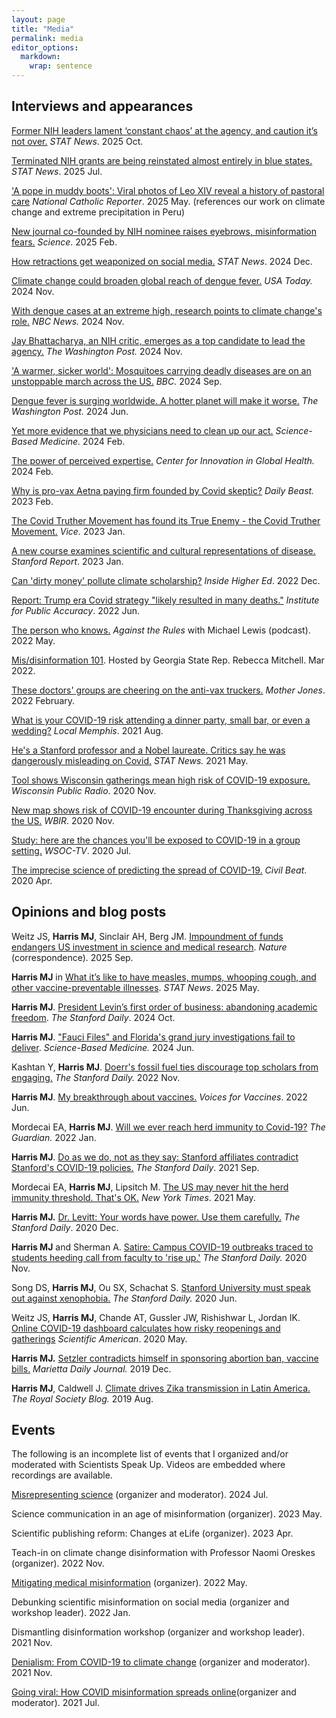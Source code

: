 ```yaml
---
layout: page
title: "Media"
permalink: media
editor_options: 
  markdown: 
    wrap: sentence
---
```


## Interviews and appearances
[Former NIH leaders lament ‘constant chaos’ at the agency, and caution it’s not over.](https://www.statnews.com/2025/10/16/former-nih-leaders-describe-constant-chaos/) *STAT News*. 2025 Oct.

[Terminated NIH grants are being reinstated almost entirely in blue states.](https://www.statnews.com/2025/07/03/nih-cuts-grant-restoration-complicated-by-limits-to-court-order-trump-dei-restrictions/) *STAT News*. 2025 Jul.

['A pope in muddy boots': Viral photos of Leo XIV reveal a history of pastoral care](https://www.ncronline.org/news/pope-muddy-boots-viral-photos-leo-xiv-reveal-history-pastoral-care) *National Catholic Reporter*. 2025 May. (references our work on climate change and extreme precipitation in Peru)

[New journal co-founded by NIH nominee raises eyebrows, misinformation fears.](https://www.science.org/content/article/new-journal-co-founded-nih-nominee-raises-eyebrows-misinformation-fears) *Science*. 2025 Feb.

[How retractions get weaponized on social media.](https://www.statnews.com/2024/12/24/science-journal-retractions-new-study-looks-at-retraction-misinformation-covid/) *STAT News*. 2024 Dec.

[Climate change could broaden global reach of dengue fever.](https://www.usatoday.com/story/news/health/2024/11/17/climate-change-dengue-fever-record-mosquitoes/76222263007/) *USA Today.* 2024 Nov.

[With dengue cases at an extreme high, research points to climate change's role.](https://www.nbcnews.com/health/health-news/dengue-fever-climate-change-rcna179629) *NBC News.* 2024 Nov.

[Jay Bhattacharya, an NIH critic, emerges as a top candidate to lead the agency.](https://www.washingtonpost.com/health/2024/11/16/nih-director-jay-bhattacharya-covid-great-barrington-declaration/) *The Washington Post.* 2024 Nov.

['A warmer, sicker world': Mosquitoes carrying deadly diseases are on an unstoppable march across the US.](https://www.bbc.com/future/article/20240925-why-mosquitoes-are-thriving-in-a-warmer-world) *BBC.* 2024 Sep.

[Dengue fever is surging worldwide. A hotter planet will make it worse.](https://www.washingtonpost.com/health/2024/06/30/dengue-puerto-rico-mosquito-climate-change/)
*The Washington Post.* 2024 Jun.

[Yet more evidence that we physicians need to clean up our act.](https://sciencebasedmedicine.org/yet-more-evidence-that-we-physicians-need-to-clean-up-our-act/)
*Science-Based Medicine.* 2024 Feb.

[The power of perceived expertise.](https://globalhealth.stanford.edu/research/the-power-of-perceived-expertise-in-health-communication.html/)
*Center for Innovation in Global Health.* 2024 Feb.

[Why is pro-vax Aetna paying firm founded by Covid skeptic?](https://www.thedailybeast.com/dr-eli-david-covid-conspiracy-theorist-on-twitter-linked-to-aetna-and-cvs)
*Daily Beast.* 2023 Feb.

[The Covid Truther Movement has found its True Enemy - the Covid Truther Movement.](https://www.vice.com/en/article/g5va5x/robert-w-malone-stew-peters-lawsuit-covid)
*Vice.* 2023 Jan.

[A new course examines scientific and cultural representations of disease.](https://news.stanford.edu/report/2023/01/03/students-examine-scientific-cultural-representations-disease/)
*Stanford Report*.
2023 Jan.

[Can 'dirty money' pollute climate scholarship?](https://www.reuters.com/article/us-health-coronavirus-usa-economy-idUSKBN2BH1DK)
*Inside Higher Ed*.
2022 Dec.

[Report: Trump era Covid strategy "likely resulted in many deaths."](https://accuracy.org/release/report-trump-era-covid-strategy-likely-resulted-in-many-deaths/) *Institute for Public Accuracy*.
2022 Jun.

[The person who knows.](https://www.pushkin.fm/podcasts/against-the-rules/the-person-who-knows)
*Against the Rules* with Michael Lewis (podcast).
2022 May.

[Mis/disinformation 101](https://fb.watch/bx49crK-zi/).
Hosted by Georgia State Rep. Rebecca Mitchell.
Mar 2022.

[These doctors' groups are cheering on the anti-vax truckers.](https://www.motherjones.com/politics/2022/02/ottawa-convoy-protest-promoters-elite-medical-credentials-financial-incentives-astroturf-libertarian/)
*Mother Jones*.
2022 February.

[What is your COVID-19 risk attending a dinner party, small bar, or even a wedding?](https://www.localmemphis.com/article/news/health/coronavirus/what-is-your-covid-19-risk-attending-a-dinner-party-small-bar-or-even-a-wedding/522-6bd9cf89-1667-40b5-b0b5-ecee09271c02)
*Local Memphis*.
2021 Aug.

[He's a Stanford professor and a Nobel laureate. Critics say he was dangerously misleading on Covid.](https://www.statnews.com/2021/05/24/stanford-professor-and-nobel-laureate-critics-say-he-was-dangerously-misleading-on-covid/)
*STAT News.* 2021 May.

[Tool shows Wisconsin gatherings mean high risk of COVID-19 exposure.](https://www.wpr.org/tool-shows-wisconsin-gatherings-mean-high-risk-covid-19-exposure)
*Wisconsin Public Radio*.
2020 Nov.

[New map shows risk of COVID-19 encounter during Thanksgiving across the US.](https://www.wbir.com/article/news/health/coronavirus/new-map-shows-risk-of-covid-19-encounter-during-thanksgiving/51-3059bbf5-f225-4cfc-8cd2-09634784cfa9)
*WBIR*.
2020 Nov.

[Study: here are the chances you'll be exposed to COVID-19 in a group setting.](https://www.wsoctv.com/news/local/group-100-people-meck-co-theres-98-chance-1-person-has-covid-19-study-says/AHH5ACRIZNBARPJX3K7WP4SOBM/)
*WSOC-TV*.
2020 Jul.

[The imprecise science of predicting the spread of COVID-19.](https://www.civilbeat.org/2020/04/the-imprecise-science-of-predicting-the-spread-of-covid-19/)
*Civil Beat*.
2020 Apr.

## Opinions and blog posts
Weitz JS, **Harris MJ**, Sinclair AH, Berg JM. [Impoundment of funds endangers US investment in science and medical research](https://www.nature.com/articles/d41586-025-03003-w). *Nature* (correspondence). 2025 Sep.

**Harris MJ** in [What it’s like to have measles, mumps, whooping cough, and other vaccine-preventable illnesses](https://www.statnews.com/2025/05/10/what-it-is-like-to-have-measles-rubella-polio-pertussis-first-person-patient-stories/). *STAT News*. 2025 May. 

**Harris MJ**. [President Levin’s first order of business: abandoning academic freedom](https://stanforddaily.com/2024/10/03/from-the-community-levin-academic-freedom/). *The Stanford Daily*. 2024 Oct.

**Harris MJ**.
["Fauci Files" and Florida's grand jury investigations fail to deliver](https://sciencebasedmedicine.org/fauci-files-and-floridas-grand-jury-investigations-fail-to-deliver/).
*Science-Based Medicine.* 2024 Jun.

Kashtan Y, **Harris MJ**. [Doerr's fossil fuel ties discourage top scholars from engaging.](https://stanforddaily.com/2022/11/17/from-the-community-doerrs-fossil-fuel-ties-discourage-top-scholars-from-engaging/)
*The Stanford Daily.* 2022 Nov.

**Harris MJ**. [My breakthrough about vaccines.](https://www.voicesforvaccines.org/my-pertussis-breakthrough/)
*Voices for Vaccines*.
2022 Jun.

Mordecai EA, **Harris MJ**. [Will we ever reach herd immunity to Covid-19?](https://www.theguardian.com/commentisfree/2022/jan/10/herd-immunity-threshold-covid-new-variants)
*The Guardian.* 2022 Jan.

**Harris MJ**. [Do as we do, not as they say: Stanford affiliates contradict Stanford's COVID-19 policies.](https://stanforddaily.com/2021/09/05/do-as-we-do-not-as-they-say/)
*The Stanford Daily*.
2021 Sep.

Mordecai EA, **Harris MJ**, Lipsitch M. [The US may never hit the herd immunity threshold. That's OK.](https://www.nytimes.com/2021/05/28/opinion/herd-immunity-covid-us.html) *New York Times*.
2021 May.

**Harris MJ.** [Dr. Levitt: Your words have power. Use them carefully.](https://stanforddaily.com/2020/12/13/dr-levitt-your-words-have-power-use-them-carefully/)
*The Stanford Daily*.
2020 Dec.

**Harris MJ** and Sherman A. [Satire: Campus COVID-19 outbreaks traced to students heeding call from faculty to 'rise up.'](https://stanforddaily.com/2020/11/19/campus-covid-19-outbreaks-traced-to-students-heeding-call-from-faculty-to-rise-up/) *The Stanford Daily.* 2020 Nov.

Song DS, **Harris MJ**, Ou SX, Schachat S. [Stanford University must speak out against xenophobia.](https://stanforddaily.com/2020/06/19/stanford-university-must-speak-out-against-xenophobia/)
*The Stanford Daily.* 2020 Jun.

Weitz JS, **Harris MJ**, Chande AT, Gussler JW, Rishishwar L, Jordan IK. [Online COVID-19 dashboard calculates how risky reopenings and gatherings](https://blogs.scientificamerican.com/observations/online-covid-19-dashboard-calculates-how-risky-reopenings-and-gatherings-can-be/) *Scientific American*.
2020 May.

**Harris MJ.** [Setzler contradicts himself in sponsoring abortion ban, vaccine bills.](https://www.mdjonline.com/opinion/letters_to_editor/setzler-contradicts-himself-in-sponsoring-abortion-ban-vaccine-bills/article_11548f66-1bc0-11ea-a4bb-4f6be9415f44.html)
*Marietta Daily Journal.* 2019 Dec.

**Harris MJ**, Caldwell J. [Climate drives Zika transmission in Latin America.](https://royalsociety.org/blog/2019/08/zika-transmission/)
*The Royal Society Blog.* 2019 Aug.

## Events

The following is an incomplete list of events that I organized and/or moderated with Scientists Speak Up.
Videos are embedded where recordings are available.

[Misrepresenting science](https://www.youtube.com/watch?v=fIWzRwkyriI) (organizer and moderator).
2024 Jul.

Science communication in an age of misinformation (organizer).
2023 May.

Scientific publishing reform: Changes at eLife (organizer).
2023 Apr.

Teach-in on climate change disinformation with Professor Naomi Oreskes (organizer).
2022 Nov.

[Mitigating medical misinformation](https://www.youtube.com/watch?v=vXYHrAyzAVA&feature=emb_logo) (organizer).
2022 May.

Debunking scientific misinformation on social media (organizer and workshop leader).
2022 Jan.

Dismantling disinformation workshop (organizer and workshop leader).
2021 Nov.

[Denialism: From COVID-19 to climate change](https://www.youtube.com/watch?v=BYKmicpgxzw) (organizer and moderator).
2021 Nov.

[Going viral: How COVID misinformation spreads online](https://www.youtube.com/watch?v=BYKmicpgxzw)(organizer and moderator).
2021 Jul.
